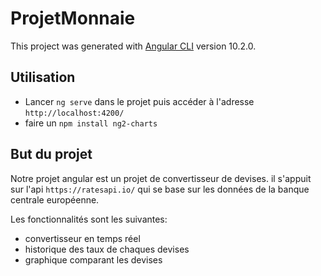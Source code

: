 # ProjetMonnaie

This project was generated with [Angular CLI](https://github.com/angular/angular-cli) version 10.2.0.

## Utilisation

- Lancer `ng serve` dans le projet puis accéder à l'adresse `http://localhost:4200/`
- faire un `npm install ng2-charts`

## But du projet

Notre projet angular est un projet de convertisseur de devises. il s'appuit sur l'api `https://ratesapi.io/` qui se base sur les données de la banque centrale européenne.

Les fonctionnalités sont les suivantes:
- convertisseur en temps réel
- historique des taux de chaques devises
- graphique comparant les devises 